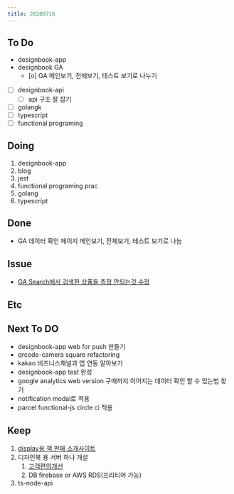 ```yaml
---
title: 20200716
---
```


## To Do

- designbook-app
- designbook GA
  - [o] GA 메인보기, 전체보기, 테스트 보기로 나누기
- [ ] designbook-api
  - [ ] api 구조 잘 잡기
- [ ] golangk
- [ ] typescript
- [ ] functional programing

## Doing

1. designbook-app
2. blog
3. jest
4. functional programing prac
5. golang
6. typescript

## Done

- GA 데이터 확인 페이지 메인보기, 전체보기, 테스트 보기로 나눔

## Issue

- [GA Search에서 검색한 상품들 측정 안되는것 수정](https://www.notion.so/Search-e7472e771bca481dbd9d17eacc7c5b56)

## Etc

## Next To DO

- designbook-app web for push 만들기
- qrcode-camera square refactoring
- kakao 비즈니스채널과 앱 연동 알아보기
- designbook-app test 완성
- google analytics web version 구매까지 이어지는 데이터 확인 할 수 있는법 찾기
- notification modal로 적용
- parcel functional-js circle ci 적용

## Keep

1. [display용 책 판매 소개사이트](https://www.notion.so/664d830ecbd64cfd92ec8d22efa725fa)
2. 디자인북 용 서버 하나 개설
   1. [ 고객편의개선 ](https://www.notion.so/ec91e42cfe2a40da8c1f01f5d3c83c4a)
   2. DB firebase or AWS RDS(프리티어 가능)
3. ts-node-api
